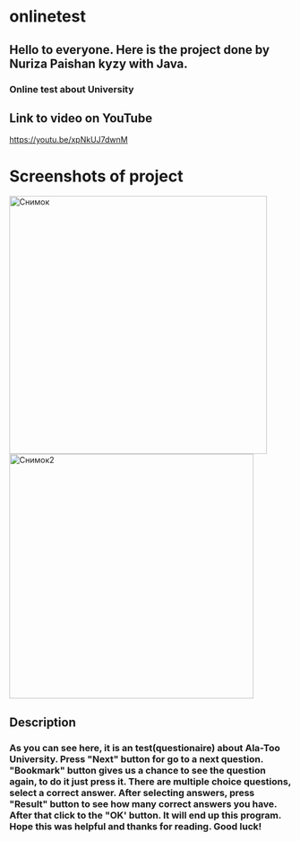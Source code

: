# onlinetest
## Hello to everyone. Here is the project done by Nuriza Paishan kyzy with Java.
### Online test about University
## Link to video on YouTube
https://youtu.be/xpNkUJ7dwnM
# Screenshots of project 
<img width="460" alt="Снимок" src="https://user-images.githubusercontent.com/73305001/111905395-9b862a80-8a75-11eb-9507-c6d95a303e69.PNG">
<img width="436" alt="Снимок2" src="https://user-images.githubusercontent.com/73305001/111905986-a7272080-8a78-11eb-8274-80cda407ec6c.PNG">

## Description

### As you can see here, it is an test(questionaire) about Ala-Too University. Press "Next" button for go to a next question. "Bookmark" button gives us a chance to see the question again, to do it just press it. There are multiple choice questions, select a correct answer. After selecting answers, press "Result" button to see how many correct answers you have. After that click to the "OK' button. It will end up this program. Hope this was helpful and thanks for reading. Good luck! 
